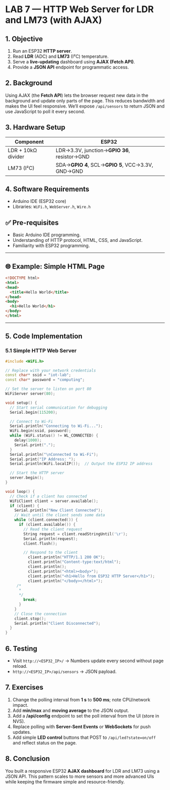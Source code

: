 # LAB 7 — HTTP Web Server for LDR and LM73 (with AJAX)

## 1. Objective
1. Run an ESP32 **HTTP server**.
2. Read **LDR** (ADC) and **LM73** (I²C) temperature.
3. Serve a **live-updating** dashboard using **AJAX (Fetch API)**.
4. Provide a **JSON API** endpoint for programmatic access.

## 2. Background
Using AJAX (the **Fetch API**) lets the browser request new data in the background and update only parts of the page. This reduces bandwidth and makes the UI feel responsive. We’ll expose `/api/sensors` to return JSON and use JavaScript to poll it every second.

## 3. Hardware Setup

| Component | ESP32 |
|---|---|
| LDR + 10kΩ divider | LDR→3.3V, junction→**GPIO 36**, resistor→GND |
| LM73 (I²C) | SDA→**GPIO 4**, SCL→**GPIO 5**, VCC→3.3V, GND→GND |

## 4. Software Requirements
- Arduino IDE (ESP32 core)
- Libraries: `WiFi.h`, `WebServer.h`, `Wire.h`

## ✅ Pre-requisites
- Basic Arduino IDE programming.  
- Understanding of HTTP protocol, HTML, CSS, and JavaScript.  
- Familiarity with ESP32 programming.  

---

## 🌐 Example: Simple HTML Page
```html
<!DOCTYPE html>
<html>
<head>
  <title>Hello World</title>
</head>
<body>
  <h1>Hello World</h1>
</body>
</html>
```

---
## 5. Code Implementation
### 5.1 Simple HTTP Web Server 
```cpp
#include <WiFi.h>

// Replace with your network credentials
const char* ssid = "iot-lab";
const char* password = "computing";

// Set the server to listen on port 80
WiFiServer server(80);

void setup() {
  // Start serial communication for debugging
  Serial.begin(115200);

  // Connect to Wi-Fi
  Serial.println("Connecting to Wi-Fi...");
  WiFi.begin(ssid, password);
  while (WiFi.status() != WL_CONNECTED) {
    delay(1000);
    Serial.print(".");
  }
  Serial.println("\nConnected to Wi-Fi");
  Serial.print("IP Address: ");
  Serial.println(WiFi.localIP());  // Output the ESP32 IP address

  // Start the HTTP server
  server.begin();
}

void loop() {
  // Check if a client has connected
  WiFiClient client = server.available();
  if (client) {
    Serial.println("New Client Connected");
    // Wait until the client sends some data
    while (client.connected()) {
      if (client.available()) {
        // Read the client request
        String request = client.readStringUntil('\r');
        Serial.println(request);
        client.flush();

        // Respond to the client
          client.println("HTTP/1.1 200 OK");
          client.println("Content-type:text/html");
          client.println();
          client.println("<html><body>");
          client.println("<h1>Hello from ESP32 HTTP Server</h1>");
          client.println("</body></html>");
     /*   
      *    
      */
        break;
      }
    }
    // Close the connection
    client.stop();
    Serial.println("Client Disconnected");
  }
}
```

<!--
### 5.1 LM73 Function
```cpp
#include <Wire.h>
uint8_t LM73_ADDR = 0x48;                 // adjust if I²C scan differs
const float LM73_LSB_C = 0.03125f;        // °C/LSB (check your breakout)

float readLM73() {
  Wire.beginTransmission(LM73_ADDR);
  Wire.write(0x00);                       // temp register
  Wire.endTransmission(false);
  Wire.requestFrom(LM73_ADDR, (uint8_t)2);
  if (Wire.available() < 2) return NAN;
  uint16_t raw = (Wire.read() << 8) | Wire.read();
  int16_t val = raw >> 5;                 // typical left-justified format
  return val * LM73_LSB_C;
}
```

### 5.2 HTTP Server + JSON API
```cpp
#include <WiFi.h>
#include <WebServer.h>

const char* ssid = "YOUR_SSID";
const char* pass = "YOUR_PASS";

WebServer server(80);
const int LDR_PIN = 34;

String getSensorJSON() {
  int ldr = analogRead(LDR_PIN);
  float tc = readLM73();
  char buf[120];
  snprintf(buf, sizeof(buf), "{\"ldr\":%d,\"temp_c\":%.2f,\"ts\":%lu}",
           ldr, isnan(tc) ? -999.0f : tc, (unsigned long)millis());
  return String(buf);
}
```

### 5.3 AJAX Dashboard (HTML + JS Fetch)
```cpp
const char PAGE[] PROGMEM = R"HTML(
<!DOCTYPE html><html><head><meta charset="utf-8">
<meta name="viewport" content="width=device-width,initial-scale=1">
<title>ESP32 LDR & LM73 (AJAX)</title>
<style>
  body{font-family:system-ui,Arial;margin:20px}
  .card{border:1px solid #ddd;border-radius:8px;padding:16px;max-width:420px}
  .row{display:flex;gap:12px;margin:8px 0}
  .k{width:110px;color:#555}
  .v{font-weight:600}
  .muted{color:#777;font-size:0.9em}
  button{padding:8px 12px;border:1px solid #888;border-radius:6px;cursor:pointer}
</style></head><body>
<div class="card">
  <h2>ESP32 Sensor Dashboard</h2>
  <div class="row"><div class="k">LDR (ADC)</div><div class="v" id="ldr">--</div></div>
  <div class="row"><div class="k">Temp (°C)</div><div class="v" id="temp">--</div></div>
  <div class="row"><div class="k">Updated</div><div class="v" id="ts">--</div></div>
  <p class="muted">JSON API: <code>/api/sensors</code></p>
  <p><button onclick="refresh()">Refresh now</button></p>
</div>
<script>
async function refresh(){
  try{
    const r = await fetch('/api/sensors', {cache:'no-store'});
    const j = await r.json();
    document.getElementById('ldr').textContent  = j.ldr;
    document.getElementById('temp').textContent = (j.temp_c===-999? 'N/A' : j.temp_c.toFixed(2));
    document.getElementById('ts').textContent   = (j.ts/1000).toFixed(1) + ' s';
  }catch(e){ console.log(e); }
}
setInterval(refresh, 1000);
refresh();
</script></body></html>
)HTML";
```

### 5.4 Full Sketch
```cpp
#include <WiFi.h>
#include <WebServer.h>
#include <Wire.h>

// --- LM73 section ---
uint8_t LM73_ADDR = 0x48;
const float LM73_LSB_C = 0.03125f;
float readLM73(){
  Wire.beginTransmission(LM73_ADDR); Wire.write(0x00);
  Wire.endTransmission(false);
  Wire.requestFrom(LM73_ADDR, (uint8_t)2);
  if (Wire.available()<2) return NAN;
  uint16_t raw = (Wire.read()<<8) | Wire.read();
  int16_t val = raw >> 5;
  return val * LM73_LSB_C;
}

// --- Network / server section ---
const char* ssid = "YOUR_SSID";
const char* pass = "YOUR_PASS";
WebServer server(80);
const int LDR_PIN = 34;

// HTML Page
const char PAGE[] PROGMEM = R"HTML(
<!DOCTYPE html><html><head><meta charset="utf-8">
<meta name="viewport" content="width=device-width,initial-scale=1">
<title>ESP32 LDR & LM73 (AJAX)</title>
<style>
  body{font-family:system-ui,Arial;margin:20px}
  .card{border:1px solid #ddd;border-radius:8px;padding:16px;max-width:420px}
  .row{display:flex;gap:12px;margin:8px 0}
  .k{width:110px;color:#555}
  .v{font-weight:600}
  .muted{color:#777;font-size:0.9em}
  button{padding:8px 12px;border:1px solid #888;border-radius:6px;cursor:pointer}
</style></head><body>
<div class="card">
  <h2>ESP32 Sensor Dashboard</h2>
  <div class="row"><div class="k">LDR (ADC)</div><div class="v" id="ldr">--</div></div>
  <div class="row"><div class="k">Temp (°C)</div><div class="v" id="temp">--</div></div>
  <div class="row"><div class="k">Updated</div><div class="v" id="ts">--</div></div>
  <p class="muted">JSON API: <code>/api/sensors</code></p>
  <p><button onclick="refresh()">Refresh now</button></p>
</div>
<script>
async function refresh(){
  try{
    const r = await fetch('/api/sensors', {cache:'no-store'});
    const j = await r.json();
    document.getElementById('ldr').textContent  = j.ldr;
    document.getElementById('temp').textContent = (j.temp_c===-999? 'N/A' : j.temp_c.toFixed(2));
    document.getElementById('ts').textContent   = (j.ts/1000).toFixed(1) + ' s';
  }catch(e){ console.log(e); }
}
setInterval(refresh, 1000);
refresh();
</script></body></html>
)HTML";

String getSensorJSON() {
  int ldr = analogRead(LDR_PIN);
  float tc = readLM73();
  char buf[120];
  snprintf(buf, sizeof(buf), "{\"ldr\":%d,\"temp_c\":%.2f,\"ts\":%lu}",
           ldr, isnan(tc) ? -999.0f : tc, (unsigned long)millis());
  return String(buf);
}

void handleRoot(){ server.send_P(200, "text/html", PAGE); }
void handleAPI(){ server.send(200, "application/json", getSensorJSON()); }

void setup() {
  Serial.begin(115200);
  Wire.begin(21, 22);
  pinMode(LDR_PIN, INPUT);

  WiFi.begin(ssid, pass);
  Serial.print("Connecting");
  while (WiFi.status()!=WL_CONNECTED){ delay(500); Serial.print("."); }
  Serial.printf("\nIP: %s\n", WiFi.localIP().toString().c_str());

  server.on("/", HTTP_GET, handleRoot);
  server.on("/api/sensors", HTTP_GET, handleAPI);
  server.begin();
  Serial.println("HTTP server ready");
}

void loop(){ server.handleClient(); }
```
-->
## 6. Testing
- Visit `http://<ESP32_IP>/` → Numbers update every second without page reload.
- `http://<ESP32_IP>/api/sensors` → JSON payload.

## 7. Exercises
1. Change the polling interval from **1 s** to **500 ms**; note CPU/network impact.
2. Add **min/max** and **moving average** to the JSON output.
3. Add a **/api/config** endpoint to set the poll interval from the UI (store in NVS).
4. Replace polling with **Server-Sent Events** or **WebSockets** for push updates.
5. Add simple **LED control** buttons that POST to `/api/led?state=on/off` and reflect status on the page.

## 8. Conclusion
You built a responsive ESP32 **AJAX dashboard** for LDR and LM73 using a JSON API. This pattern scales to more sensors and more advanced UIs while keeping the firmware simple and resource-friendly.

